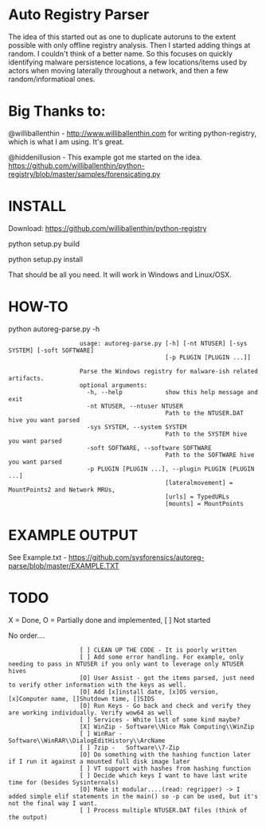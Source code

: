 Auto Registry Parser 
====================  

The idea of this started out as one to duplicate autoruns to the extent possible with only offline registry analysis. Then I started adding things at random. I couldn't think of a better name. So this focuses on quickly identifying malware persistence locations, a few locations/items used by actors when moving laterally throughout a network, and then a few random/informatioal ones.

Big Thanks to:
==============

@williballenthin - http://www.williballenthin.com for writing python-registry, which is what I am using. It's great.

@hiddenillusion - This example got me started on the idea. https://github.com/williballenthin/python-registry/blob/master/samples/forensicating.py

INSTALL
========

Download: https://github.com/williballenthin/python-registry

python setup.py build

python setup.py install

That should be all you need. It will work in Windows and Linux/OSX.

HOW-TO
=======

python autoreg-parse.py -h

                        usage: autoreg-parse.py [-h] [-nt NTUSER] [-sys SYSTEM] [-soft SOFTWARE]
                                                [-p PLUGIN [PLUGIN ...]]
                        
                        Parse the Windows registry for malware-ish related artifacts.
                        optional arguments:
                          -h, --help            show this help message and exit
                          -nt NTUSER, --ntuser NTUSER
                                                Path to the NTUSER.DAT hive you want parsed
                          -sys SYSTEM, --system SYSTEM
                                                Path to the SYSTEM hive you want parsed
                          -soft SOFTWARE, --software SOFTWARE
                                                Path to the SOFTWARE hive you want parsed
                          -p PLUGIN [PLUGIN ...], --plugin PLUGIN [PLUGIN ...]
                                                [lateralmovement] = MountPoints2 and Network MRUs,
                                                [urls] = TypedURLs
                                                [mounts] = MountPoints
                        
EXAMPLE OUTPUT
===============

See Example.txt - https://github.com/sysforensics/autoreg-parse/blob/master/EXAMPLE.TXT

TODO
=====
X = Done, O = Partially done and implemented, [ ] Not started

No order....

                        [ ] CLEAN UP THE CODE - It is poorly written
                        [ ] Add some error handling. For example, only needing to pass in NTUSER if you only want to leverage only NTUSER hives
                        [O] User Assist - got the items parsed, just need to verify other information with the keys as well.
                        [O] Add [x]install date, [x]OS version, [x]Computer name, []Shutdown time, []SIDS
                        [O] Run Keys - Go back and check and verify they are working individually. Verify wow64 as well
                        [ ] Services - White list of some kind maybe?
                        [X] WinZip - Software\\Nico Mak Computing\\WinZip
                        [ ] WinRar - Software\\WinRAR\\DialogEditHistory\\ArcName
                        [ ] 7zip -   Software\\7-Zip
                        [O] Do something with the hashing function later if I run it against a mounted full disk image later
                        [ ] VT support with hashes from hashing function
                        [ ] Decide which keys I want to have last write time for (besides Sysinternals)
                        [O] Make it modular....(read: regripper) -> I added simple elif statements in the main() so -p can be used, but it's not the final way I want.
                        [ ] Process multiple NTUSER.DAT files (think of the output)
